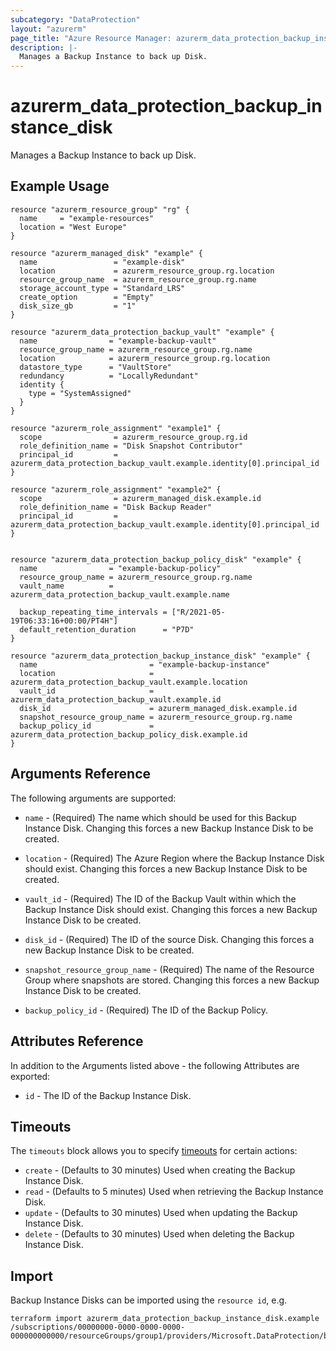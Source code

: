 ```yaml
---
subcategory: "DataProtection"
layout: "azurerm"
page_title: "Azure Resource Manager: azurerm_data_protection_backup_instance_disk"
description: |-
  Manages a Backup Instance to back up Disk.
---
```


# azurerm_data_protection_backup_instance_disk

Manages a Backup Instance to back up Disk.

## Example Usage

```hcl
resource "azurerm_resource_group" "rg" {
  name     = "example-resources"
  location = "West Europe"
}

resource "azurerm_managed_disk" "example" {
  name                 = "example-disk"
  location             = azurerm_resource_group.rg.location
  resource_group_name  = azurerm_resource_group.rg.name
  storage_account_type = "Standard_LRS"
  create_option        = "Empty"
  disk_size_gb         = "1"
}

resource "azurerm_data_protection_backup_vault" "example" {
  name                = "example-backup-vault"
  resource_group_name = azurerm_resource_group.rg.name
  location            = azurerm_resource_group.rg.location
  datastore_type      = "VaultStore"
  redundancy          = "LocallyRedundant"
  identity {
    type = "SystemAssigned"
  }
}

resource "azurerm_role_assignment" "example1" {
  scope                = azurerm_resource_group.rg.id
  role_definition_name = "Disk Snapshot Contributor"
  principal_id         = azurerm_data_protection_backup_vault.example.identity[0].principal_id
}

resource "azurerm_role_assignment" "example2" {
  scope                = azurerm_managed_disk.example.id
  role_definition_name = "Disk Backup Reader"
  principal_id         = azurerm_data_protection_backup_vault.example.identity[0].principal_id
}


resource "azurerm_data_protection_backup_policy_disk" "example" {
  name                = "example-backup-policy"
  resource_group_name = azurerm_resource_group.rg.name
  vault_name          = azurerm_data_protection_backup_vault.example.name

  backup_repeating_time_intervals = ["R/2021-05-19T06:33:16+00:00/PT4H"]
  default_retention_duration      = "P7D"
}

resource "azurerm_data_protection_backup_instance_disk" "example" {
  name                         = "example-backup-instance"
  location                     = azurerm_data_protection_backup_vault.example.location
  vault_id                     = azurerm_data_protection_backup_vault.example.id
  disk_id                      = azurerm_managed_disk.example.id
  snapshot_resource_group_name = azurerm_resource_group.rg.name
  backup_policy_id             = azurerm_data_protection_backup_policy_disk.example.id
}
```

## Arguments Reference

The following arguments are supported:

* `name` - (Required) The name which should be used for this Backup Instance Disk. Changing this forces a new Backup Instance Disk to be created.

* `location` - (Required) The Azure Region where the Backup Instance Disk should exist. Changing this forces a new Backup Instance Disk to be created.

* `vault_id` - (Required) The ID of the Backup Vault within which the Backup Instance Disk should exist. Changing this forces a new Backup Instance Disk to be created.

* `disk_id` - (Required) The ID of the source Disk. Changing this forces a new Backup Instance Disk to be created.

* `snapshot_resource_group_name` - (Required) The name of the Resource Group where snapshots are stored. Changing this forces a new Backup Instance Disk to be created.

* `backup_policy_id` - (Required) The ID of the Backup Policy.

## Attributes Reference

In addition to the Arguments listed above - the following Attributes are exported:

* `id` - The ID of the Backup Instance Disk.

## Timeouts

The `timeouts` block allows you to specify [timeouts](https://www.terraform.io/docs/configuration/resources.html#timeouts) for certain actions:

* `create` - (Defaults to 30 minutes) Used when creating the Backup Instance Disk.
* `read` - (Defaults to 5 minutes) Used when retrieving the Backup Instance Disk.
* `update` - (Defaults to 30 minutes) Used when updating the Backup Instance Disk.
* `delete` - (Defaults to 30 minutes) Used when deleting the Backup Instance Disk.

## Import

Backup Instance Disks can be imported using the `resource id`, e.g.

```shell
terraform import azurerm_data_protection_backup_instance_disk.example /subscriptions/00000000-0000-0000-0000-000000000000/resourceGroups/group1/providers/Microsoft.DataProtection/backupVaults/vault1/backupInstances/backupInstance1
```
